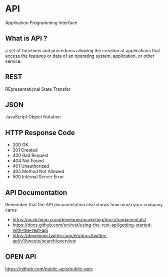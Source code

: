 # API 
Application Programming Interface
## What is API ?
a set of functions and procedures allowing the creation of applications that access the features or data of an operating system, application, or other service.
## REST
REpresentational State Transfer
## JSON
JavaScript Object Notation
## HTTP Response Code
- 200 OK
- 201 Created
- 400 Bad Request
- 404 Not Found
- 401 Unauthorized
- 405 Method Not Allowed
- 500 Internal Server Error
## API Documentation
Remember that the API documentation also shows how much your company cares
- https://mailchimp.com/developer/marketing/docs/fundamentals/
- https://docs.github.com/en/rest/using-the-rest-api/getting-started-with-the-rest-api
- https://developer.twitter.com/en/docs/twitter-api/v1/tweets/search/overview
## OPEN API
https://github.com/public-apis/public-apis